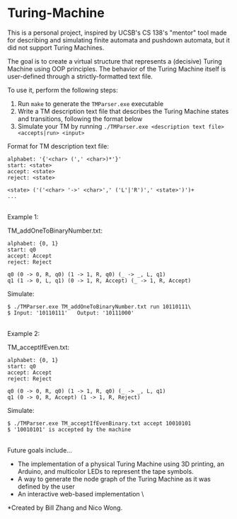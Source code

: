 # Turing-Machine
This is a personal project, inspired by UCSB's CS 138's "mentor" tool made for describing and simulating finite automata and pushdown automata, but it did not support Turing Machines.

The goal is to create a virtual structure that represents a (decisive) Turing Machine using OOP principles. The behavior of the Turing Machine itself is user-defined through a strictly-formatted text file.

To use it, perform the following steps:
1. Run `make` to generate the `TMParser.exe` executable
2. Write a TM description text file that describes the Turing Machine states and transitions, following the format below
3. Simulate your TM by running `./TMParser.exe <description text file> <accepts|run> <input>`

Format for TM description text file:
```
alphabet: '{'<char> (',' <char>)*'}'
start: <state>
accept: <state>
reject: <state>

<state> ('('<char> '->' <char>',' ('L'|'R')',' <state>')')+
...
```
\
Example 1:

TM_addOneToBinaryNumber.txt:
```
alphabet: {0, 1}
start: q0
accept: Accept
reject: Reject

q0 (0 -> 0, R, q0) (1 -> 1, R, q0) (_ -> _, L, q1)
q1 (1 -> 0, L, q1) (0 -> 1, R, Accept) (_ -> 1, R, Accept)
```

Simulate:
```
$ ./TMParser.exe TM_addOneToBinaryNumber.txt run 10110111\
$ Input: '10110111'   Output: '10111000'
```
\
Example 2:

TM_acceptIfEven.txt:
```
alphabet: {0, 1}
start: q0
accept: Accept
reject: Reject

q0 (0 -> 0, R, q0) (1 -> 1, R, q0) (_ -> _, L, q1)
q1 (0 -> 0, R, Accept) (1 -> 1, R, Reject)
```

Simulate:
```
$ ./TMParser.exe TM_acceptIfEvenBinary.txt accept 10010101
$ '10010101' is accepted by the machine
```
\
Future goals include...
  - The implementation of a physical Turing Machine using 3D printing, an Arduino, and multicolor LEDs to represent the tape symbols.
  - A way to generate the node graph of the Turing Machine as it was defined by the user
  - An interactive web-based implementation
\

*Created by Bill Zhang and Nico Wong.
